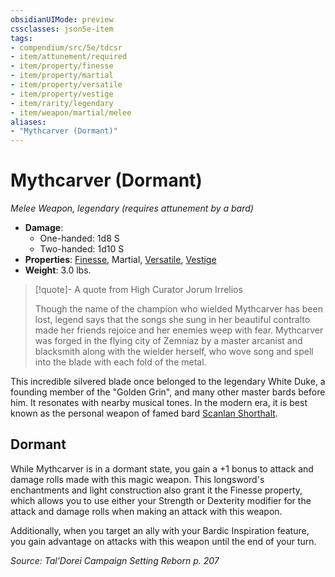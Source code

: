 ```yaml
---
obsidianUIMode: preview
cssclasses: json5e-item
tags:
- compendium/src/5e/tdcsr
- item/attunement/required
- item/property/finesse
- item/property/martial
- item/property/versatile
- item/property/vestige
- item/rarity/legendary
- item/weapon/martial/melee
aliases: 
- "Mythcarver (Dormant)"
---
```

# Mythcarver (Dormant)
*Melee Weapon, legendary (requires attunement by a bard)*  

- **Damage**:
  - One-handed: 1d8 S
  - Two-handed: 1d10 S
- **Properties**: [Finesse](/Systems/5e/rules/item-properties.md#Finesse), Martial, [Versatile](/Systems/5e/rules/item-properties.md#Versatile), [Vestige](/Systems/5e/rules/item-properties.md#Vestige)
- **Weight**: 3.0 lbs.

> [!quote]- A quote from High Curator Jorum Irrelios  
> 
> Though the name of the champion who wielded Mythcarver has been lost, legend says that the songs she sung in her beautiful contralto made her friends rejoice and her enemies weep with fear. Mythcarver was forged in the flying city of Zemniaz by a master arcanist and blacksmith along with the wielder herself, who wove song and spell into the blade with each fold of the metal.

This incredible silvered blade once belonged to the legendary White Duke, a founding member of the "Golden Grin", and many other master bards before him. It resonates with nearby musical tones. In the modern era, it is best known as the personal weapon of famed bard [Scanlan Shorthalt](/Systems/5e/bestiary/npc/scanlan-shorthalt-tdcsr.md).

## Dormant

While Mythcarver is in a dormant state, you gain a +1 bonus to attack and damage rolls made with this magic weapon. This longsword's enchantments and light construction also grant it the Finesse property, which allows you to use either your Strength or Dexterity modifier for the attack and damage rolls when making an attack with this weapon.

Additionally, when you target an ally with your Bardic Inspiration feature, you gain advantage on attacks with this weapon until the end of your turn.

*Source: Tal'Dorei Campaign Setting Reborn p. 207*